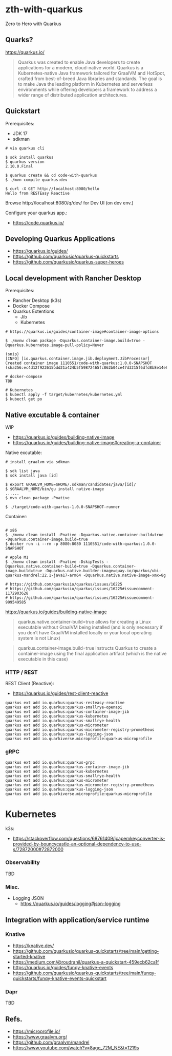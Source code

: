 # zth-with-quarkus
Zero to Hero with Quarkus

## Quarks?

https://quarkus.io/
> Quarkus was created to enable Java developers to create applications for a modern, cloud-native world. Quarkus is a Kubernetes-native Java framework tailored for GraalVM and HotSpot, crafted from best-of-breed Java libraries and standards. The goal is to make Java the leading platform in Kubernetes and serverless environments while offering developers a framework to address a wider range of distributed application architectures.


## Quickstart

Prerequisites:
- JDK 17
- sdkman

```
# via quarkus cli

$ sdk install quarkus
$ quarkus version
2.10.0.Final

$ quarkus create && cd code-with-quarkus
$ ./mvn compile quarkus:dev

$ curl -X GET http://localhost:8080/hello
Hello from RESTEasy Reactive

```

Browse http://localhost:8080/q/dev/ for Dev UI (on dev env.)

Configure your quarkus app.:
- https://code.quarkus.io/

## Developing Quarkus Applications

- https://quarkus.io/guides/
- https://github.com/quarkusio/quarkus-quickstarts
- https://github.com/quarkusio/quarkus-super-heroes


## Local development with Rancher Desktop

Prerequisites:
- Rancher Desktop (k3s)
- Docker Compose
- Quarkus Extentions
  - Jib
  - Kubernetes

```
# https://quarkus.io/guides/container-image#container-image-options

$ ./mvnw clean package -Dquarkus.container-image.build=true -Dquarkus.kubernetes.image-pull-policy=Never

(snip)
[INFO] [io.quarkus.container.image.jib.deployment.JibProcessor] Created container image 1110551/code-with-quarkus:1.0.0-SNAPSHOT (sha256:ec4d12f922615bdd21a424b5f59872465fc862b04ce47d3215f6dfd8b8e14e64)

# docker-compose
TBD

# Kubernetes
$ kubectl apply -f target/kubernetes/kubernetes.yml 
$ kubectl get po

```

## Native excutable & container

WIP

- https://quarkus.io/guides/building-native-image
- https://quarkus.io/guides/building-native-image#creating-a-container

Native excutable:
```
# install graalvm via sdkman

$ sdk list java
$ sdk install java [id]

$ export GRAALVM_HOME=$HOME/.sdkman/candidates/java/[id]/
$ $GRAALVM_HOME/bin/gu install native-image
......
$ mvn clean package -Pnative

$ ./target/code-with-quarkus-1.0.0-SNAPSHOT-runner

```

Container:
```

# x86
$ ./mvnw clean install -Pnative -Dquarkus.native.container-build=true -Dquarkus.container-image.build=true
$ docker run -i --rm -p 8080:8080 1110551/code-with-quarkus:1.0.0-SNAPSHOT

# Apple M1
$ ./mvnw clean install -Pnative -DskipTests -Dquarkus.native.container-build=true -Dquarkus.container-image.build=true -Dquarkus.native.builder-image=quay.io/quarkus/ubi-quarkus-mandrel:22.1-java17-arm64 -Dquarkus.native.native-image-xmx=8g

# https://github.com/quarkusio/quarkus/issues/16225
# https://github.com/quarkusio/quarkus/issues/16225#issuecomment-1172903628
# https://github.com/quarkusio/quarkus/issues/16225#issuecomment-999549585

```

https://quarkus.io/guides/building-native-image
> quarkus.native.container-build=true allows for creating a Linux executable without GraalVM being installed (and is only necessary if you don’t have GraalVM installed locally or your local operating system is not Linux)

> quarkus.container-image.build=true instructs Quarkus to create a container-image using the final application artifact (which is the native executable in this case)

### HTTP / REST


REST Client (Reactive):
- https://quarkus.io/guides/rest-client-reactive

```
quarkus ext add io.quarkus:quarkus-resteasy-reactive
quarkus ext add io.quarkus:quarkus-smallrye-openapi
quarkus ext add io.quarkus:quarkus-container-image-jib
quarkus ext add io.quarkus:quarkus-kubernetes
quarkus ext add io.quarkus:quarkus-smallrye-health
quarkus ext add io.quarkus:quarkus-micrometer
quarkus ext add io.quarkus:quarkus-micrometer-registry-prometheus
quarkus ext add io.quarkus:quarkus-logging-json
quarkus ext add io.quarkiverse.microprofile:quarkus-microprofile
```

### gRPC

```
quarkus ext add io.quarkus:quarkus-grpc
quarkus ext add io.quarkus:quarkus-container-image-jib
quarkus ext add io.quarkus:quarkus-kubernetes
quarkus ext add io.quarkus:quarkus-smallrye-health
quarkus ext add io.quarkus:quarkus-micrometer
quarkus ext add io.quarkus:quarkus-micrometer-registry-prometheus
quarkus ext add io.quarkus:quarkus-logging-json
quarkus ext add io.quarkiverse.microprofile:quarkus-microprofile
```

# Kubernetes

k3s:
  - https://stackoverflow.com/questions/68761409/jcapemkeyconverter-is-provided-by-bouncycastle-an-optional-dependency-to-use-s/72872000#72872000

### Observability

TBD

### Misc.

- Logging JSON
  - https://quarkus.io/guides/logging#json-logging

## Integration with application/service runtime

### Knative

- https://knative.dev/
- https://github.com/quarkusio/quarkus-quickstarts/tree/main/getting-started-knative
- https://medium.com/@roudranil/quarkus-a-quickstart-459ecb62ca1f
- https://quarkus.io/guides/funqy-knative-events
- https://github.com/quarkusio/quarkus-quickstarts/tree/main/funqy-quickstarts/funqy-knative-events-quickstart

### Dapr

TBD

## Refs.

- https://microprofile.io/
- https://www.graalvm.org/
- https://github.com/graalvm/mandrel
- https://www.youtube.com/watch?v=8age_72M_NE&t=1219s